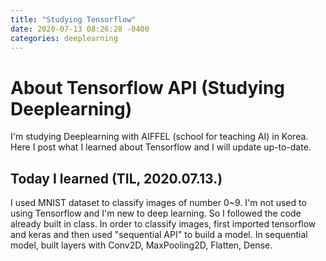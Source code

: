```yaml
---
title: "Studying Tensorflow"
date: 2020-07-13 08:26:28 -0400
categories: deeplearning
---
```


# About Tensorflow API (Studying Deeplearning)

I'm studying Deeplearning with AIFFEL (school for teaching AI) in Korea. Here I post what I learned about Tensorflow and I will update up-to-date.   

## Today I learned (TIL, 2020.07.13.)
I used MNIST dataset to classify images of number 0~9. I'm not used to using Tensorflow and I'm new to deep learning. So I followed the code already built in class.
In order to classify images, first imported tensorflow and keras and then used "sequential API" to build a model.
In sequential model, built layers with Conv2D, MaxPooling2D, Flatten, Dense.
